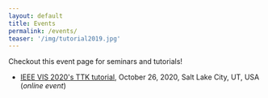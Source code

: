 ```yaml
---
layout: default
title: Events
permalink: /events/
teaser: '/img/tutorial2019.jpg'
---
```


Checkout this event page for seminars and tutorials!

- [IEEE VIS 2020's TTK tutorial](https://topology-tool-kit.github.io/ieeeVis2020Tutorial.html), October 26, 2020, Salt Lake City, UT, USA (*online event*)
